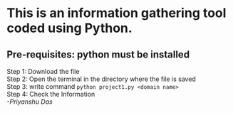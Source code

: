 # This is an information gathering tool coded using Python.

## Pre-requisites: **python** must be installed

Step 1: Download the file<br>
Step 2: Open the terminal in the directory where the file is saved<br>
Step 3: write command `python project1.py <domain name>`<br>
Step 4: Check the Information<br>
*-Priyanshu Das*